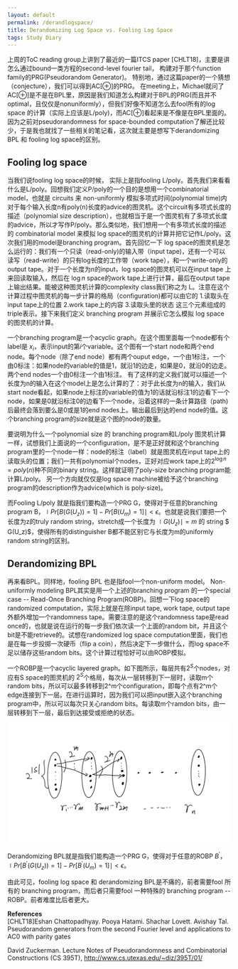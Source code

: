 ```yaml
---
layout: default
permalink: /derandlogspace/
title: Derandomizing Log Space vs. Fooling Log Space
tags: Study Diary
---
```


上周的ToC reading group上讲到了最近的一篇ITCS paper [CHLT18]，主要是讲怎么通过bound一类方程的second-level fourier tail， 构建对于那个function family的PRG(Pseudorandom Generator)。 特别地，通过这篇paper的一个猜想（conjecture），我们可以得到AC[$\oplus$]的PRG。 在meeting上，Michael就问了AC[$\oplus$]是不是在BPL里，原因是我们知道怎么构建对于BPL的PRG(而且并不optimal，且仅仅是nonuniformly），但我们好像不知道怎么去fool所有的log space 的计算（实际上应该是L/poly)，而AC[$\oplus$]看起来是不像是在BPL里面的。因为之前对pseudorandomness for space-bounded computation了解还比较少，于是我也就找了一些相关的笔记看，这次就主要是想写下derandomizing BPL 和 fooling log space的区别。  

## **Fooling log space**  
当我们说fooling log space的时候， 实际上是指fooling L/poly。首先我们来看看什么是L/poly。回想我们定义P/poly的一个目的是想用一个combinatorial model，也就是 circuits 来 non-uniformly 模拟多项式时间(polynomial time)内对于每个输入长度n有poly(n)长度的advice的图灵机。这个circuit有多项式长度的描述（polynomial size description），也就相当于是一个图灵机有了多项式长度的advice，所以才写作P/poly。那么类似地，我们想用一个有多项式长度的描述的 combinatorial model 来模拟 log space的图灵机的计算并把它记作L/poly。这次我们用的model是branching program。首先回忆一下 log space的图灵机是怎么运行的：我们有一个只读（read-only)的输入带（input tape)，还有一个可以读写（read-write）的只有log长度的工作带（work tape），和一个write-only的 output tape。对于一个长度为n的input，log space的图灵机可以在input tape 上来回读取输入，然后在 $\log n$ space的work tape上进行计算，最后在output tape上输出结果。能被这种图灵机计算的complexity class我们称之为 L。注意在这个计算过程中图灵机的每一步计算的格局（configuration)都可以由它的 1.读取头在input tape上的位置 2.work tape上的内容 3.读取头里的状态 这三个元素组成的triple表示。接下来我们定义 branching program 并展示它怎么模拟 log space 的图灵机的计算。

一个branching program是一个acyclic graph。在这个图里面每一个node都有个label是 $x_i$，表示input的第$i$个variable。这个图有一个start node和两个end node。每个node（除了end node）都有两个ouput edge，一个由1标注，一个由0标注：如果node的variable的值是1，就沿1的边走，如果是0，就沿0的边走。 两个end nodes一个由0标注一个由1标注。 有了这样的定义我们就可以描述一个长度为n的输入在这个model上是怎么计算的了：对于此长度为n的输入，我们从start node看起，如果node上标注的variable的值为1的话就沿标注1的边看下一个node，如果是0就沿标注0的边看下一个node，沿着这样的一条计算路径（path) 后最终会落到要么是0或是1的end nodes上。输出最后到达的end node的值。这个branching program的size就是这个图的node的数量。

要说明为什么一个polynomial size 的 branching program和L/poly 图灵机计算一样，试想我们上面说的一个configuration，是不是正好就和这个branching program里的一个node一样：node的标注（label）就是图灵机在input tape上的读取头的位置；我们一共有polynomial个nodes，正好对应work tape上的$2^{\log n}=poly(n)$种不同的binary string。这样就证明了poly-size branching program能计算L/poly。 另一个方向就仅仅是log space machine被给予这个branching program的description作为advice(which is poly-size)。  

而Fooling L/poly 就是指我们要构造一个PRG G，使得对于任意的branching program B，$\mid{Pr[B(G(U_z))=1]-Pr[B(U_m)=1]}\mid < \epsilon$。也就是说我们要把一个长度为z的truly random string，stretch成一个长度为 $\mid G(U_z)\mid=m$ 的 string $ G(U_z)$，使得所有的distinguisher B都不能区别它与长度为m的uniformly random string的区别。  

## **Derandomizing BPL**
再来看BPL。同样地，fooling BPL 也是指fool一个non-uniform model。 Non-uniformly modeling BPL其实是用一个上述的branching program 的一个special case -- Read-Once Branching Program(ROBP)。回想一下log space的 randomized computation，实际上就是在除input tape, work tape, output tape 外额外增加一个randomness tape。需要注意的是这个randomness tape是read once的，也就是说在运行的每一步我们依次读一个上面的random bit，并且这个bit是不能retrieve的。试想在randomized log space computation里面，我们也是在每一步投掷一次硬币（flip a coin），然后决定下一步做什么，而log space不足以储存这些random bits。这个计算过程恰好可以由ROBP模拟。  

一个ROBP是一个acyclic layered graph。如下图所示，每层共有$2^S$个nodes，对应有S space的图灵机的 $2^S$个格局，每次从一层转移到下一层时，读取m个random bits，所以可以最多转移到2^m个configuration，即每个点有2^m个edge连接到下一层。在进行运算时，因为我们可以把input嵌入这个branching program中，所以可以每次只关心random bits。每读取m个ramdon bits，由一层转移到下一层，最后到达接受或拒绝的状态。  

![](/assets/ROBP.jpg)  

Derandomizing BPL就是指我们能构造一个PRG G，使得对于任意的ROBP $B^{\prime}$，$\mid{Pr[B^{\prime}(G(U_z))=1]-Pr[B^{\prime}(U_m)=1]}\mid < \epsilon$。  

由此可见，fooling log space 和 derandomizing BPL是不痛的，前者需要fool 所有的 branching program，而后者只需要fool 一种特殊的 branching program -- ROBP。前者难度比后者更大。



**References**  
[CHLT18]Eshan Chattopadhyay. Pooya Hatami. Shachar Lovett. Avishay Tal. Pseudorandom generators from the second Fourier level and applications to AC0 with parity gates

David Zuckerman. Lecture Notes of Pseudorandomness and Combinatorial Constructions (CS 395T), http://www.cs.utexas.edu/~diz/395T/01/
 
